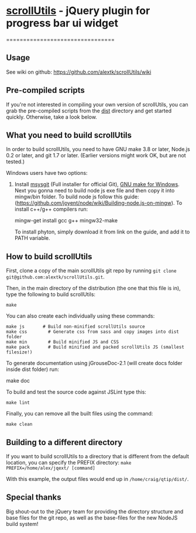 # [scrollUtils]() - jQuery plugin for progress bar ui widget
================================

Usage
---------------------
See wiki on github: https://github.com/alextk/scrollUtils/wiki

Pre-compiled scripts
--------------------
If you're not interested in compiling your own version of scrollUtils, you can grab the pre-compiled scripts from the
[dist](https://github.com/alextk/scrollUtils/tree/master/dist/) directory and get started quickly. Otherwise, take a look below.


What you need to build scrollUtils
----------------------------
In order to build scrollUtils, you need to have GNU make 3.8 or later, Node.js 0.2 or later, and git 1.7 or later.
(Earlier versions might work OK, but are not tested.)

Windows users have two options:

1. Install [msysgit](https://code.google.com/p/msysgit/) (Full installer for official Git),
   [GNU make for Windows](http://gnuwin32.sourceforge.net/packages/make.htm).
   Next you gonna need to build node js exe file and then copy it into mingw/bin folder. To build node js follow this guide:
   (https://github.com/joyent/node/wiki/Building-node.js-on-mingw). To install c++/g++ compilers run:

   mingw-get install gcc g++ mingw32-make

   To install phyton, simply download it from link on the guide, and add it to PATH variable.

How to build scrollUtils
------------------
First, clone a copy of the main scrollUtils git repo by running `git clone git@github.com:alextk/scrollUtils.git`.

Then, in the main directory of the distribution (the one that this file is in), type
the following to build scrollUtils:

	make

You can also create each individually using these commands:

	make js		  # Build non-minified scrollUtils source
	make css		# Generate css from sass and copy images into dist folder
	make min 		# Build minified JS and CSS
	make pack		# Build minified and packed scrollUtils JS (smallest filesize!)

To generate documentation using jGrouseDoc-2.1 (will create docs folder inside dist folder) run:

  make doc

To build and test the source code against JSLint type this:

	make lint

Finally, you can remove all the built files using the command:

	make clean


Building to a different directory
---------------------------------
If you want to build scrollUtils to a directory that is different from the default location, you can specify the PREFIX
directory: `make PREFIX=/home/alex/jqext/ [command]`

With this example, the output files would end up in `/home/craig/qtip/dist/`.

Special thanks
--------------
Big shout-out to the jQuery team for providing the directory structure and base files for the git repo, as well as the base-files for the new NodeJS build system!